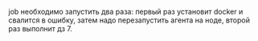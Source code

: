 job необходимо запустить два раза:
первый раз установит docker и свалится в ошибку, затем надо перезапустить агента на ноде,
второй раз выполнит дз 7.
